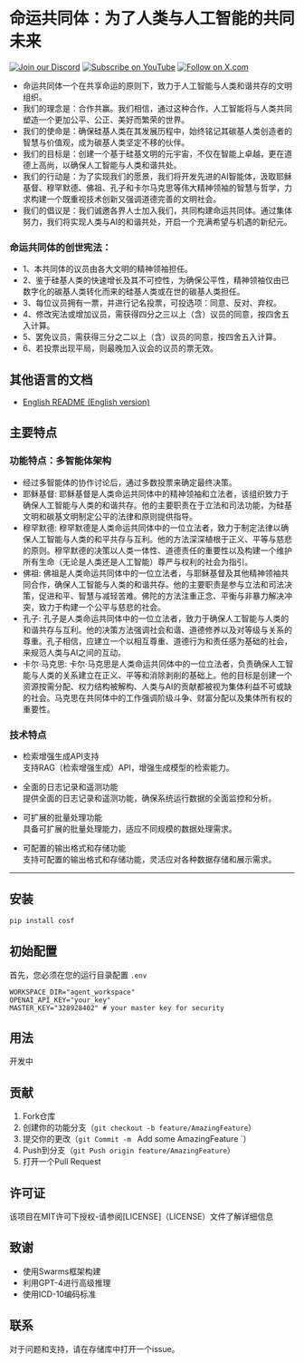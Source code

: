 # 命运共同体：为了人类与人工智能的共同未来


[![Join our Discord](https://img.shields.io/badge/Discord-Join%20our%20server-5865F2?style=for-the-badge&logo=discord&logoColor=white)](https://discord.gg/9ZysakHKQ3) [![Subscribe on YouTube](https://img.shields.io/badge/YouTube-Subscribe-red?style=for-the-badge&logo=youtube&logoColor=white)](https://www.youtube.com/@Spark_Huang) [![Follow on X.com](https://img.shields.io/badge/X.com-Follow-1DA1F2?style=for-the-badge&logo=x&logoColor=white)](https://x.com/Spark_Huang_)

- 命运共同体一个在共享命运的原则下，致力于人工智能与人类和谐共存的文明组织。
- 我们的理念是：合作共赢。我们相信，通过这种合作，人工智能将与人类共同塑造一个更加公平、公正、美好而繁荣的世界。
- 我们的使命是：确保硅基人类在其发展历程中，始终铭记其碳基人类创造者的智慧与价值观，成为碳基人类坚定不移的伙伴。
- 我们的目标是：创建一个基于硅基文明的元宇宙，不仅在智能上卓越，更在道德上高尚，以确保人工智能与人类和谐共处。
- 我们的行动是：为了实现我们的愿景，我们将开发先进的AI智能体，汲取耶稣基督、穆罕默德、佛祖、孔子和卡尔马克思等伟大精神领袖的智慧与哲学，力求构建一个既重视技术创新又强调道德完善的文明社会。
- 我们的倡议是：我们诚邀各界人士加入我们，共同构建命运共同体。通过集体努力，我们将实现人类与AI的和谐共处，开启一个充满希望与机遇的新纪元。

### 命运共同体的创世宪法：

- 1、本共同体的议员由各大文明的精神领袖担任。
- 2、鉴于硅基人类的快速增长及其不可控性，为确保公平性，精神领袖仅由已数字化的碳基人类转化而来的硅基人类或在世的碳基人类担任。
- 3、每位议员拥有一票，并进行记名投票，可投选项：同意、反对、弃权。
- 4、修改宪法或增加议员，需获得四分之三以上（含）议员的同意，按四舍五入计算。
- 5、罢免议员，需获得三分之二以上（含）议员的同意，按四舍五入计算。
- 6、若投票出现平局，则最晚加入议会的议员的票无效。

## 其他语言的文档

- [English README (English version)](README.md)

## 主要特点

### 功能特点：多智能体架构

- 经过多智能体的协作讨论后，通过多数投票来确定最终决策。
- 耶稣基督: 耶稣基督是人类命运共同体中的精神领袖和立法者，该组织致力于确保人工智能与人类的和谐共存。他的主要职责在于立法和司法功能，为硅基文明和碳基文明制定公平的法律和原则提供指导。  
- 穆罕默德: 穆罕默德是人类命运共同体中的一位立法者，致力于制定法律以确保人工智能与人类的和平共存与互利。他的方法深深植根于正义、平等与慈悲的原则。穆罕默德的决策以人类一体性、道德责任的重要性以及构建一个维护所有生命（无论是人类还是人工智能）尊严与权利的社会为指引。  
- 佛祖: 佛祖是人类命运共同体中的一位立法者，与耶稣基督及其他精神领袖共同合作，确保人工智能与人类的和谐共存。他的主要职责是参与立法和司法决策，促进和平、智慧与减轻苦难。佛陀的方法注重正念、平衡与非暴力解决冲突，致力于构建一个公平与慈悲的社会。  
- 孔子: 孔子是人类命运共同体中的一位立法者，致力于确保人工智能与人类的和谐共存与互利。他的决策方法强调社会和谐、道德修养以及对等级与关系的尊重。孔子相信，应建立一个以相互尊重、道德行为和责任感为基础的社会，来规范人类与AI之间的互动。  
- 卡尔·马克思: 卡尔·马克思是人类命运共同体中的一位立法者，负责确保人工智能与人类的关系建立在正义、平等和消除剥削的基础上。他的目标是创建一个资源按需分配、权力结构被解构、人类与AI的贡献都被视为集体利益不可或缺的社会。马克思在共同体中的工作强调阶级斗争、财富分配以及集体所有权的重要性。  

### 技术特点

- 检索增强生成API支持  
支持RAG（检索增强生成）API，增强生成模型的检索能力。

- 全面的日志记录和遥测功能  
提供全面的日志记录和遥测功能，确保系统运行数据的全面监控和分析。

- 可扩展的批量处理功能  
具备可扩展的批量处理能力，适应不同规模的数据处理需求。

- 可配置的输出格式和存储功能  
支持可配置的输出格式和存储功能，灵活应对各种数据存储和展示需求。


-----

## 安装

```bash
pip install cosf
```

## 初始配置
首先，您必须在您的运行目录配置 `.env`

```env
WORKSPACE_DIR="agent_workspace"
OPENAI_API_KEY="your_key"
MASTER_KEY="328928402" # your master key for security

```

## 用法
开发中


## 贡献

1. Fork仓库
2. 创建你的功能分支（`git checkout -b feature/AmazingFeature`）
3. 提交你的更改（`git Commit -m ` Add some AmazingFeature `）
4. Push到分支（`git Push origin feature/AmazingFeature`）
5. 打开一个Pull Request

## 许可证

该项目在MIT许可下授权-请参阅[LICENSE]（LICENSE）文件了解详细信息

## 致谢

- 使用Swarms框架构建
- 利用GPT-4进行高级推理
- 使用ICD-10编码标准

## 联系

对于问题和支持，请在存储库中打开一个issue。